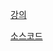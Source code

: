 [강의](https://www.inflearn.com/course/코드팩토리-타입스크립트-풀코스)

[소스코드](https://github.com/codefactory-co/typescript-full-course-v1)
